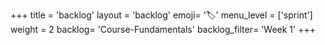 +++
title = 'backlog'
layout = 'backlog'
emoji= '🏷️'
menu_level = ['sprint']
weight = 2
backlog= 'Course-Fundamentals'
backlog_filter= 'Week 1'
+++
